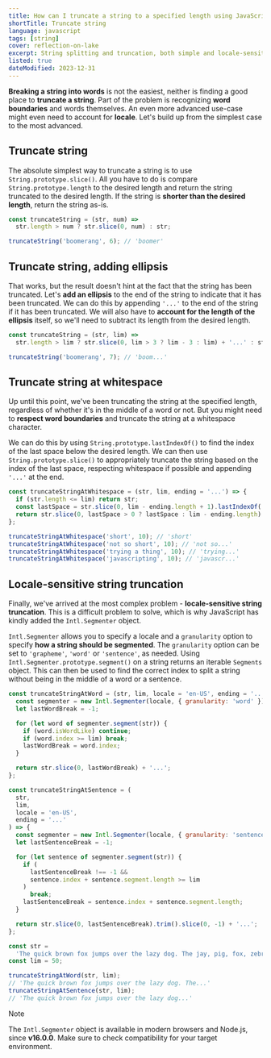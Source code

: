 ```yaml
---
title: How can I truncate a string to a specified length using JavaScript?
shortTitle: Truncate string
language: javascript
tags: [string]
cover: reflection-on-lake
excerpt: String splitting and truncation, both simple and locale-sensitive are possible in JavaScript. Learn how in this guide.
listed: true
dateModified: 2023-12-31
---
```


**Breaking a string into words** is not the easiest, neither is finding a good place to **truncate a string**. Part of the problem is recognizing **word boundaries** and words themselves. An even more advanced use-case might even need to account for **locale**. Let's build up from the simplest case to the most advanced.

## Truncate string

The absolute simplest way to truncate a string is to use `String.prototype.slice()`. All you have to do is compare `String.prototype.length` to the desired length and return the string truncated to the desired length. If the string is **shorter than the desired length**, return the string as-is.

```js
const truncateString = (str, num) =>
  str.length > num ? str.slice(0, num) : str;

truncateString('boomerang', 6); // 'boomer'
```

## Truncate string, adding ellipsis

That works, but the result doesn't hint at the fact that the string has been truncated. Let's **add an ellipsis** to the end of the string to indicate that it has been truncated. We can do this by appending `'...'` to the end of the string if it has been truncated. We will also have to **account for the length of the ellipsis** itself, so we'll need to subtract its length from the desired length.

```js
const truncateString = (str, lim) =>
  str.length > lim ? str.slice(0, lim > 3 ? lim - 3 : lim) + '...' : str;

truncateString('boomerang', 7); // 'boom...'
```

## Truncate string at whitespace

Up until this point, we've been truncating the string at the specified length, regardless of whether it's in the middle of a word or not. But you might need to **respect word boundaries** and truncate the string at a whitespace character.

We can do this by using `String.prototype.lastIndexOf()` to find the index of the last space below the desired length. We can then use `String.prototype.slice()` to appropriately truncate the string based on the index of the last space, respecting whitespace if possible and appending `'...'` at the end.

```js
const truncateStringAtWhitespace = (str, lim, ending = '...') => {
  if (str.length <= lim) return str;
  const lastSpace = str.slice(0, lim - ending.length + 1).lastIndexOf(' ');
  return str.slice(0, lastSpace > 0 ? lastSpace : lim - ending.length) + ending;
};

truncateStringAtWhitespace('short', 10); // 'short'
truncateStringAtWhitespace('not so short', 10); // 'not so...'
truncateStringAtWhitespace('trying a thing', 10); // 'trying...'
truncateStringAtWhitespace('javascripting', 10); // 'javascr...'
```

## Locale-sensitive string truncation

Finally, we've arrived at the most complex problem - **locale-sensitive string truncation**. This is a difficult problem to solve, which is why JavaScript has kindly added the `Intl.Segmenter` object.

`Intl.Segmenter` allows you to specify a locale and a `granularity` option to specify **how a string should be segmented**. The `granularity` option can be set to `'grapheme'`, `'word'` or `'sentence'`, as needed. Using `Intl.Segmenter.prototype.segment()` on a string returns an iterable `Segments` object. This can then be used to find the correct index to split a string without being in the middle of a word or a sentence.

```js
const truncateStringAtWord = (str, lim, locale = 'en-US', ending = '...') => {
  const segmenter = new Intl.Segmenter(locale, { granularity: 'word' });
  let lastWordBreak = -1;

  for (let word of segmenter.segment(str)) {
    if (word.isWordLike) continue;
    if (word.index >= lim) break;
    lastWordBreak = word.index;
  }

  return str.slice(0, lastWordBreak) + '...';
};

const truncateStringAtSentence = (
  str,
  lim,
  locale = 'en-US',
  ending = '...'
) => {
  const segmenter = new Intl.Segmenter(locale, { granularity: 'sentence' });
  let lastSentenceBreak = -1;

  for (let sentence of segmenter.segment(str)) {
    if (
      lastSentenceBreak !== -1 &&
      sentence.index + sentence.segment.length >= lim
    )
      break;
    lastSentenceBreak = sentence.index + sentence.segment.length;
  }

  return str.slice(0, lastSentenceBreak).trim().slice(0, -1) + '...';
};

const str =
  'The quick brown fox jumps over the lazy dog. The jay, pig, fox, zebra and my wolves quack!';
const lim = 50;

truncateStringAtWord(str, lim);
// 'The quick brown fox jumps over the lazy dog. The...'
truncateStringAtSentence(str, lim);
// 'The quick brown fox jumps over the lazy dog...'
```

> [!NOTE]
>
> The `Intl.Segmenter` object is available in modern browsers and Node.js, since **v16.0.0**. Make sure to check compatibility for your target environment.
